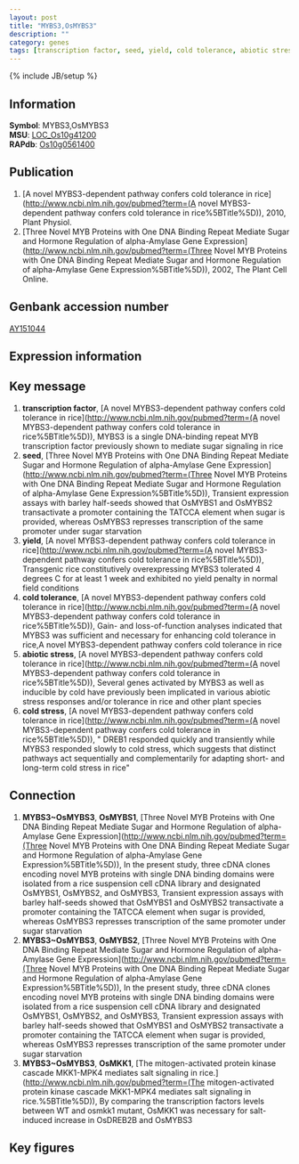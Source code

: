 ```yaml
---
layout: post
title: "MYBS3,OsMYBS3"
description: ""
category: genes
tags: [transcription factor, seed, yield, cold tolerance, abiotic stress, cold stress, Gene]
---
```

{% include JB/setup %}

## Information
__Symbol__: MYBS3,OsMYBS3  
__MSU__: [LOC_Os10g41200](http://rice.plantbiology.msu.edu/cgi-bin/ORF_infopage.cgi?orf=LOC_Os10g41200)  
__RAPdb__: [Os10g0561400](http://rapdb.dna.affrc.go.jp/viewer/gbrowse_details/irgsp1?name=Os10g0561400)  

## Publication
1. [A novel MYBS3-dependent pathway confers cold tolerance in rice](http://www.ncbi.nlm.nih.gov/pubmed?term=(A novel MYBS3-dependent pathway confers cold tolerance in rice%5BTitle%5D)), 2010, Plant Physiol.
2. [Three Novel MYB Proteins with One DNA Binding Repeat Mediate Sugar and Hormone Regulation of alpha-Amylase Gene Expression](http://www.ncbi.nlm.nih.gov/pubmed?term=(Three Novel MYB Proteins with One DNA Binding Repeat Mediate Sugar and Hormone Regulation of alpha-Amylase Gene Expression%5BTitle%5D)), 2002, The Plant Cell Online.

## Genbank accession number
[AY151044](http://www.ncbi.nlm.nih.gov/nuccore/AY151044)

## Expression information

## Key message
1. __transcription factor__, [A novel MYBS3-dependent pathway confers cold tolerance in rice](http://www.ncbi.nlm.nih.gov/pubmed?term=(A novel MYBS3-dependent pathway confers cold tolerance in rice%5BTitle%5D)),  MYBS3 is a single DNA-binding repeat MYB transcription factor previously shown to mediate sugar signaling in rice
2. __seed__, [Three Novel MYB Proteins with One DNA Binding Repeat Mediate Sugar and Hormone Regulation of alpha-Amylase Gene Expression](http://www.ncbi.nlm.nih.gov/pubmed?term=(Three Novel MYB Proteins with One DNA Binding Repeat Mediate Sugar and Hormone Regulation of alpha-Amylase Gene Expression%5BTitle%5D)),  Transient expression assays with barley half-seeds showed that OsMYBS1 and OsMYBS2 transactivate a promoter containing the TATCCA element when sugar is provided, whereas OsMYBS3 represses transcription of the same promoter under sugar starvation
3. __yield__, [A novel MYBS3-dependent pathway confers cold tolerance in rice](http://www.ncbi.nlm.nih.gov/pubmed?term=(A novel MYBS3-dependent pathway confers cold tolerance in rice%5BTitle%5D)),  Transgenic rice constitutively overexpressing MYBS3 tolerated 4 degrees C for at least 1 week and exhibited no yield penalty in normal field conditions
4. __cold tolerance__, [A novel MYBS3-dependent pathway confers cold tolerance in rice](http://www.ncbi.nlm.nih.gov/pubmed?term=(A novel MYBS3-dependent pathway confers cold tolerance in rice%5BTitle%5D)),  Gain- and loss-of-function analyses indicated that MYBS3 was sufficient and necessary for enhancing cold tolerance in rice,A novel MYBS3-dependent pathway confers cold tolerance in rice
5. __abiotic stress__, [A novel MYBS3-dependent pathway confers cold tolerance in rice](http://www.ncbi.nlm.nih.gov/pubmed?term=(A novel MYBS3-dependent pathway confers cold tolerance in rice%5BTitle%5D)),  Several genes activated by MYBS3 as well as inducible by cold have previously been implicated in various abiotic stress responses and/or tolerance in rice and other plant species
6. __cold stress__, [A novel MYBS3-dependent pathway confers cold tolerance in rice](http://www.ncbi.nlm.nih.gov/pubmed?term=(A novel MYBS3-dependent pathway confers cold tolerance in rice%5BTitle%5D)), " DREB1 responded quickly and transiently while MYBS3 responded slowly to cold stress, which suggests that distinct pathways act sequentially and complementarily for adapting short- and long-term cold stress in rice"

## Connection
1. __MYBS3~OsMYBS3__, __OsMYBS1__, [Three Novel MYB Proteins with One DNA Binding Repeat Mediate Sugar and Hormone Regulation of alpha-Amylase Gene Expression](http://www.ncbi.nlm.nih.gov/pubmed?term=(Three Novel MYB Proteins with One DNA Binding Repeat Mediate Sugar and Hormone Regulation of alpha-Amylase Gene Expression%5BTitle%5D)),  In the present study, three cDNA clones encoding novel MYB proteins with single DNA binding domains were isolated from a rice suspension cell cDNA library and designated OsMYBS1, OsMYBS2, and OsMYBS3, Transient expression assays with barley half-seeds showed that OsMYBS1 and OsMYBS2 transactivate a promoter containing the TATCCA element when sugar is provided, whereas OsMYBS3 represses transcription of the same promoter under sugar starvation
2. __MYBS3~OsMYBS3__, __OsMYBS2__, [Three Novel MYB Proteins with One DNA Binding Repeat Mediate Sugar and Hormone Regulation of alpha-Amylase Gene Expression](http://www.ncbi.nlm.nih.gov/pubmed?term=(Three Novel MYB Proteins with One DNA Binding Repeat Mediate Sugar and Hormone Regulation of alpha-Amylase Gene Expression%5BTitle%5D)),  In the present study, three cDNA clones encoding novel MYB proteins with single DNA binding domains were isolated from a rice suspension cell cDNA library and designated OsMYBS1, OsMYBS2, and OsMYBS3, Transient expression assays with barley half-seeds showed that OsMYBS1 and OsMYBS2 transactivate a promoter containing the TATCCA element when sugar is provided, whereas OsMYBS3 represses transcription of the same promoter under sugar starvation
3. __MYBS3~OsMYBS3__, __OsMKK1__, [The mitogen-activated protein kinase cascade MKK1-MPK4 mediates salt signaling in rice.](http://www.ncbi.nlm.nih.gov/pubmed?term=(The mitogen-activated protein kinase cascade MKK1-MPK4 mediates salt signaling in rice.%5BTitle%5D)),  By comparing the transcription factors levels between WT and osmkk1 mutant, OsMKK1 was necessary for salt-induced increase in OsDREB2B and OsMYBS3

## Key figures


